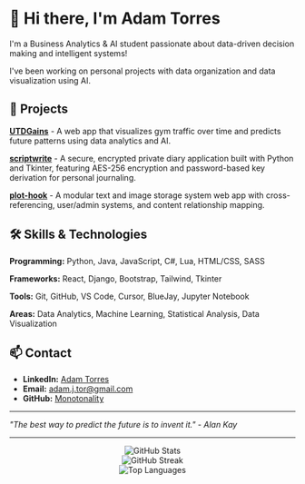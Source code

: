 # 👋 Hi there, I'm Adam Torres

I'm a Business Analytics & AI student passionate about data-driven decision making and intelligent systems!

I've been working on personal projects with data organization and data visualization using AI.

## 🚀 Projects

**[UTDGains](https://github.com/Monotonality/UTDGains)** - A web app that visualizes gym traffic over time and predicts future patterns using data analytics and AI.

**[scriptwrite](https://github.com/Monotonality/scriptwrite)** - A secure, encrypted private diary application built with Python and Tkinter, featuring AES-256 encryption and password-based key derivation for personal journaling.

**[plot-hook](https://github.com/Monotonality/plot-hook)** - A modular text and image storage system web app with cross-referencing, user/admin systems, and content relationship mapping.

## 🛠️ Skills & Technologies

**Programming:** Python, Java, JavaScript, C#, Lua, HTML/CSS, SASS

**Frameworks:** React, Django, Bootstrap, Tailwind, Tkinter

**Tools:** Git, GitHub, VS Code, Cursor, BlueJay, Jupyter Notebook

**Areas:** Data Analytics, Machine Learning, Statistical Analysis, Data Visualization

## 📫 Contact

- **LinkedIn:** [Adam Torres](https://www.linkedin.com/in/adam-venegas-torres/)
- **Email:** adam.j.tor@gmail.com
- **GitHub:** [Monotonality](https://github.com/Monotonality)

---

*"The best way to predict the future is to invent it." - Alan Kay*

---

<div align="center">
  <img src="https://github-readme-stats.vercel.app/api?username=Monotonality&show_icons=true&theme=radical" alt="GitHub Stats" />
</div>

<div align="center">
  <img src="https://github-readme-streak-stats.herokuapp.com/?user=Monotonality&theme=radical" alt="GitHub Streak" />
</div>

<div align="center">
  <img src="https://github-readme-stats.vercel.app/api/top-langs/?username=Monotonality&layout=compact&theme=radical" alt="Top Languages" />
</div>
